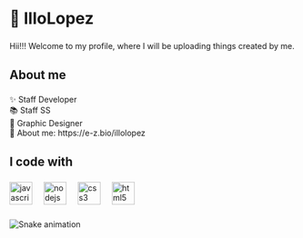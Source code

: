 <h1 align="left">👋 IlloLopez</h1>

###

<p align="left">Hii!!! Welcome to my profile, where I will be uploading things created by me.</p>

###

<h2 align="left">About me</h2>

###

<p align="left">✨ Staff Developer <br>📚 Staff SS <br>🎲 Graphic Designer<br>🎯 About me: https://e-z.bio/illolopez</p>

###

<h2 align="left">I code with</h2>

###

<div align="left">
  <img src="https://cdn.jsdelivr.net/gh/devicons/devicon/icons/javascript/javascript-original.svg" height="40" alt="javascript logo"  />
  <img width="12" />
  <img src="https://cdn.jsdelivr.net/gh/devicons/devicon/icons/nodejs/nodejs-original.svg" height="40" alt="nodejs logo"  />
  <img width="12" />
  <img src="https://cdn.jsdelivr.net/gh/devicons/devicon/icons/css3/css3-original.svg" height="40" alt="css3 logo"  />
  <img width="12" />
  <img src="https://cdn.jsdelivr.net/gh/devicons/devicon/icons/html5/html5-original.svg" height="40" alt="html5 logo"  />
</div>

###

<img src="https://raw.githubusercontent.com/IlloLopez/IlloLopez/output/snake.svg" alt="Snake animation" />

###
